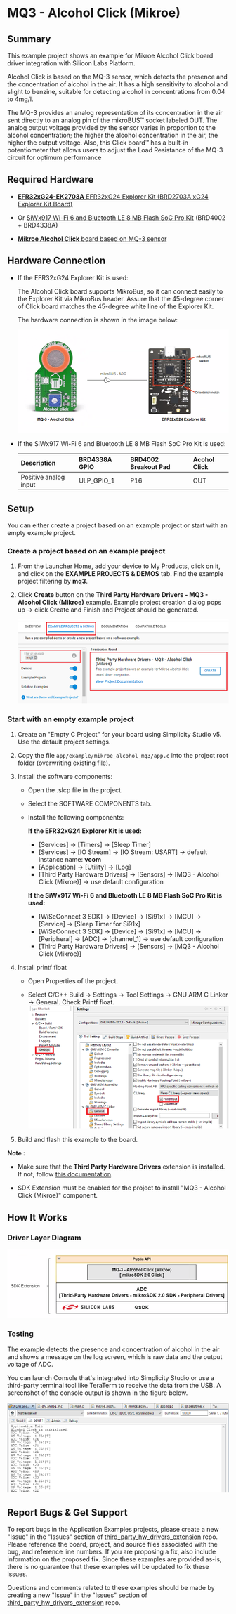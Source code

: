 # MQ3 - Alcohol Click (Mikroe) #

## Summary ##

This example project shows an example for Mikroe Alcohol Click board driver integration with Silicon Labs Platform.

Alcohol Click is based on the MQ-3 sensor, which detects the presence and the concentration of alcohol in the air. It has a high sensitivity to alcohol and slight to benzine, suitable for detecting alcohol in concentrations from 0.04 to 4mg/l.

The MQ-3 provides an analog representation of its concentration in the air sent directly to an analog pin of the mikroBUS™ socket labeled OUT. The analog output voltage provided by the sensor varies in proportion to the alcohol concentration; the higher the alcohol concentration in the air, the higher the output voltage. Also, this Click board™ has a built-in potentiometer that allows users to adjust the Load Resistance of the MQ-3 circuit for optimum performance

## Required Hardware ##

- [**EFR32xG24-EK2703A** EFR32xG24 Explorer Kit (BRD2703A xG24 Explorer Kit Board)](https://www.silabs.com/development-tools/wireless/efr32xg24-explorer-kit?tab=overview)

- Or [SiWx917 Wi-Fi 6 and Bluetooth LE 8 MB Flash SoC Pro Kit](https://www.silabs.com/development-tools/wireless/wi-fi/siwx917-pk6031a-wifi-6-bluetooth-le-soc-pro-kit) (BRD4002 + BRD4338A)

- [**Mikroe Alcohol Click** board based on MQ-3 sensor](https://www.mikroe.com/alcohol-click)

## Hardware Connection ##

- If the EFR32xG24 Explorer Kit is used:

  The Alcohol Click board supports MikroBus, so it can connect easily to the Explorer Kit via MikroBus header. Assure that the 45-degree corner of Click board matches the 45-degree white line of the Explorer Kit.

  The hardware connection is shown in the image below:

  ![hardware_connection](image/hardware_connection.png)

- If the SiWx917 Wi-Fi 6 and Bluetooth LE 8 MB Flash SoC Pro Kit is used:

  | Description           | BRD4338A GPIO  | BRD4002 Breakout Pad | Acohol Click         |
  | ----------------------| ---------------| ---------------------| -------------------- |
  | Positive analog input | ULP_GPIO_1     | P16                  | OUT                  |

## Setup ##

You can either create a project based on an example project or start with an empty example project.

### Create a project based on an example project ###

1. From the Launcher Home, add your device to My Products, click on it, and click on the **EXAMPLE PROJECTS & DEMOS** tab. Find the example project filtering by **mq3**.

2. Click **Create** button on the **Third Party Hardware Drivers - MQ3 - Alcohol Click (Mikroe)** example. Example project creation dialog pops up -> click Create and Finish and Project should be generated.

   ![Create_example](image/create_example.png)

### Start with an empty example project ###

1. Create an "Empty C Project" for your board using Simplicity Studio v5. Use the default project settings.

2. Copy the file `app/example/mikroe_alcohol_mq3/app.c` into the project root folder (overwriting existing file).

3. Install the software components:

    - Open the .slcp file in the project.

    - Select the SOFTWARE COMPONENTS tab.

    - Install the following components:

      **If the EFR32xG24 Explorer Kit is used:**

        - [Services] → [Timers] → [Sleep Timer]
        - [Services] → [IO Stream] → [IO Stream: USART] → default instance name: **vcom**
        - [Application] → [Utility] → [Log]
        - [Third Party Hardware Drivers] → [Sensors] → [MQ3 - Alcohol Click (Mikroe)] → use default configuration

      **If the SiWx917 Wi-Fi 6 and Bluetooth LE 8 MB Flash SoC Pro Kit is used:**

        - [WiSeConnect 3 SDK] → [Device] → [Si91x] → [MCU] → [Service] → [Sleep Timer for Si91x]
        - [WiSeConnect 3 SDK] → [Device] → [Si91x] → [MCU] → [Peripheral] → [ADC] → [channel_1] → use default configuration
        - [Third Party Hardware Drivers] → [Sensors] → [MQ3 - Alcohol Click (Mikroe)]

4. Install printf float

    - Open Properties of the project.

    - Select C/C++ Build → Settings → Tool Settings → GNU ARM C Linker → General. Check Printf float.
    ![install_float](image/install_float.png)

5. Build and flash this example to the board.

**Note :**

- Make sure that the **Third Party Hardware Drivers** extension is installed. If not, follow [this documentation](https://github.com/SiliconLabs/third_party_hw_drivers_extension/blob/master/README.md#how-to-add-to-simplicity-studio-ide).

- SDK Extension must be enabled for the project to install "MQ3 - Alcohol Click (Mikroe)" component.

## How It Works ##

### Driver Layer Diagram ###

![software_layer](image/software_layer.png)

### Testing ###

The example detects the presence and concentration of alcohol in the air and shows a message on the log screen, which is raw data and the output voltage of ADC.

You can launch Console that's integrated into Simplicity Studio or use a third-party terminal tool like TeraTerm to receive the data from the USB. A screenshot of the console output is shown in the figure below.

![console_log](image/console_log.png)

## Report Bugs & Get Support ##

To report bugs in the Application Examples projects, please create a new "Issue" in the "Issues" section of [third_party_hw_drivers_extension](https://github.com/SiliconLabs/third_party_hw_drivers_extension) repo. Please reference the board, project, and source files associated with the bug, and reference line numbers. If you are proposing a fix, also include information on the proposed fix. Since these examples are provided as-is, there is no guarantee that these examples will be updated to fix these issues.

Questions and comments related to these examples should be made by creating a new "Issue" in the "Issues" section of [third_party_hw_drivers_extension](https://github.com/SiliconLabs/third_party_hw_drivers_extension) repo.